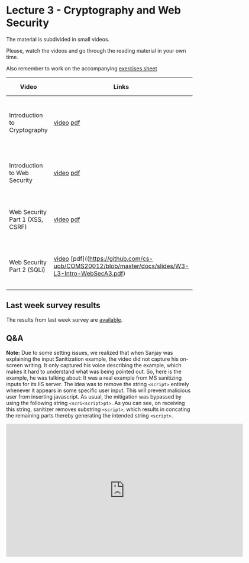 # Lecture 3 - Cryptography and Web Security

The material is subdivided in small videos.

Please, watch the videos and go through the reading material in your own time.

Also remember to work on the accompanying [exercises sheet](../exercises/EXERCISES3.html)

| Video                   | Links                     |        Reading Material                                                                                                                                                                                      |
|-------------------------|---------------------------|----------------------------------------------------------------------------------------------------------------------------------------------------------------------------------------------|
| Introduction to Cryptography | [video](https://web.microsoftstream.com/video/1fdf3361-4fbe-4f2b-9f8a-9212ff7ec097?list=studio)  [pdf](https://github.com/cs-uob/COMS20012/blob/master/docs/slides/W3-L1-Intro-Crypto.pdf) | Text Book Chapter 1-- sections 3.1, 3.2, 3.4, 3.5 |
| Introduction to Web Security  | [video](https://web.microsoftstream.com/video/fab39743-9d8d-4727-a09e-389d9349c535?list=studio) [pdf](https://github.com/cs-uob/COMS20012/blob/master/docs/slides/W3-L2-Intro-BasicWebA.pdf) | Text Book Chapter 7-- sections 1.1|
| Web Security Part 1 (XSS, CSRF) | [video](https://web.microsoftstream.com/video/0f9d40b7-89fd-4774-88db-b1ea3ae61e51?list=studio) [pdf](https://github.com/cs-uob/COMS20012/blob/master/docs/slides/W3-L3-Intro-WebSec2-.pdf)| Text Book Chapter 7-- sections 2.6, 2.7|
| Web Security Part 2 (SQLi)  | [video](https://web.microsoftstream.com/video/3e7d3ef8-2ecb-45a2-bba2-ddf7cf4b25b3) [pdf]((https://github.com/cs-uob/COMS20012/blob/master/docs/slides/W3-L3-Intro-WebSecA3.pdf) | Text Book Chapter 7-- section 3.3|

## Last week survey results

The results from last week survey are [available](../surveys/week2.html).

## Q&A
**Note:** Due to some setting issues, we realized that when Sanjay was explaining the input Sanitization example, the video did not capture his on-screen writing. It only captured his voice describing the example, which makes it hard to understand what was being pointed out. So, here is the example, he was talking about: It was a real example from MS sanitizing inputs for its IIS server. The idea was to remove the string `<script>` entirely whenever it appears in some specific user input. This will prevent malicious user from inserting javascript. As usual, the mitigation was bypassed by using the following string `<scri<script>pt>`. As you can see, on receiving this string, sanitizer removes substring `<script>`, which results in concating the remaining parts thereby generating the intended string `<script>`.

<iframe width="640" height="360" src="https://web.microsoftstream.com/embed/video/6b66ca13-12ab-4bde-9f97-1150234ae3aa?autoplay=false&amp;showinfo=true&amp;st=4" allowfullscreen style="border:none;"></iframe>
